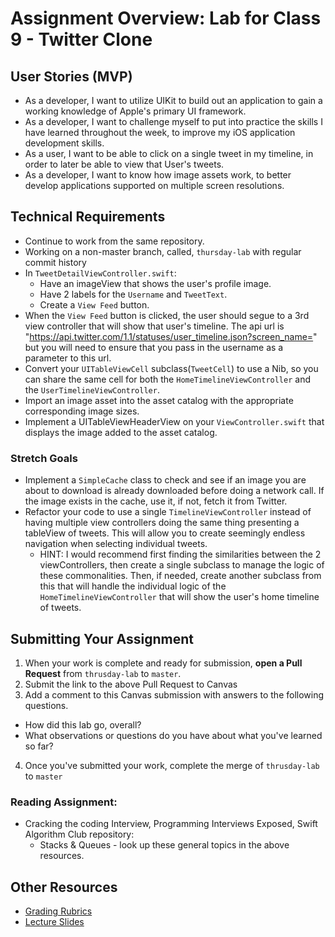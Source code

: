 # Assignment Overview: Lab for Class 9 - Twitter Clone  

## User Stories (MVP)  
 - As a developer, I want to utilize UIKit to build out an application to gain a working knowledge of Apple's primary UI framework.  
 - As a developer, I want to challenge myself to put into practice the skills I have learned throughout the week, to improve my iOS application development skills.  
 - As a user, I want to be able to click on a single tweet in my timeline, in order to later be able to view that User's tweets.  
 - As a developer, I want to know how image assets work, to better develop applications supported on multiple screen resolutions.  

## Technical Requirements  
 * Continue to work from the same repository.  
 * Working on a non-master branch, called, `thursday-lab` with regular commit history  
 * In `TweetDetailViewController.swift`:  
 	* Have an imageView that shows the user's profile image.  
	* Have 2 labels for the `Username` and `TweetText`.  
	* Create a `View Feed` button.  
 * When the `View Feed` button is clicked, the user should segue to a 3rd view controller that will show that user's timeline. The api url is "https://api.twitter.com/1.1/statuses/user_timeline.json?screen_name=" but you will need to ensure that you pass in the username as a parameter to this url.  
 * Convert your `UITableViewCell` subclass(`TweetCell`) to use a Nib, so you can share the same cell for both the `HomeTimelineViewController` and the `UserTimelineViewController`.  
 * Import an image asset into the asset catalog with the appropriate corresponding image sizes.  
 * Implement a UITableViewHeaderView on your `ViewController.swift` that displays the image added to the asset catalog.  
 
### Stretch Goals
 * Implement a `SimpleCache` class to check and see if an image you are about to download is already downloaded before doing a network call. If the image exists in the cache, use it, if not, fetch it from Twitter.  
* Refactor your code to use a single `TimelineViewController` instead of having multiple view controllers doing the same thing presenting a tableView of tweets. This will allow you to create seemingly endless navigation when selecting individual tweets.  
	* HINT: I would recommend first finding the similarities between the 2 viewControllers, then create a single subclass to manage the logic of these commonalities. Then, if needed, create another subclass from this that will handle the individual logic of the `HomeTimelineViewController` that will show the user's home timeline of tweets.  
 
## Submitting Your Assignment  
1. When your work is complete and ready for submission, **open a Pull Request** from `thrusday-lab` to `master`.  
2. Submit the link to the above Pull Request to Canvas  
3. Add a comment to this Canvas submission with answers to the following questions.  
  - How did this lab go, overall?  
  - What observations or questions do you have about what you've learned so far?  
4. Once you've submitted your work, complete the merge of `thrusday-lab` to `master`  

### Reading Assignment:
* Cracking the coding Interview, Programming Interviews Exposed, Swift Algorithm Club repository:
  * Stacks & Queues - look up these general topics in the above resources.  

## Other Resources
* [Grading Rubrics](../../resources/)
* [Lecture Slides](https://www.icloud.com/keynote/000KMDpLPEkp73gzYutBM0RZQ#Week2_Day4)
